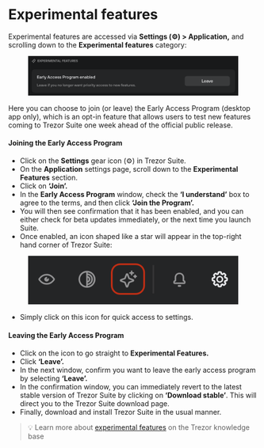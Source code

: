 # Experimental features

Experimental features are accessed via **Settings (⚙️) > Application,** and scrolling down to the **Experimental features** category:

<figure><img src="../../../.gitbook/assets/Experimental_menu.webp" alt=""><figcaption></figcaption></figure>

Here you can choose to join (or leave) the Early Access Program (desktop app only), which is an opt-in feature that allows users to test new features coming to Trezor Suite one week ahead of the official public release.

#### **Joining the Early Access Program**

* Click on the **Settings** gear icon (⚙️) in Trezor Suite.
* On the **Application** settings page, scroll down to the **Experimental Features** section.
* Click on **‘Join’.**
* In the **Early Access Program** window, check the **‘I understand’** box to agree to the terms, and then click **‘Join the Program’.**
* You will then see confirmation that it has been enabled, and you can either check for beta updates immediately, or the next time you launch Suite.
* Once enabled, an icon shaped like a star will appear in the top-right hand corner of Trezor Suite:

<figure><img src="../../../.gitbook/assets/EAP_icon_highlight.webp" alt=""><figcaption></figcaption></figure>

* Simply click on this icon for quick access to settings.

#### **Leaving the Early Access Program**

* Click on the icon to go straight to **Experimental Features.**
* Click **‘Leave’.**
* In the next window, confirm you want to leave the early access program by selecting **‘Leave’.**
* In the confirmation window, you can immediately revert to the latest stable version of Trezor Suite by clicking on **‘Download stable’**. This will direct you to the Trezor Suite download page.
* Finally, download and install Trezor Suite in the usual manner.

> 💡 Learn more about [experimental features](https://trezor.io/guides/trezor-suite/trezor-suite-desktop/trezor-suite-settings#Experimental_features) on the Trezor knowledge base
